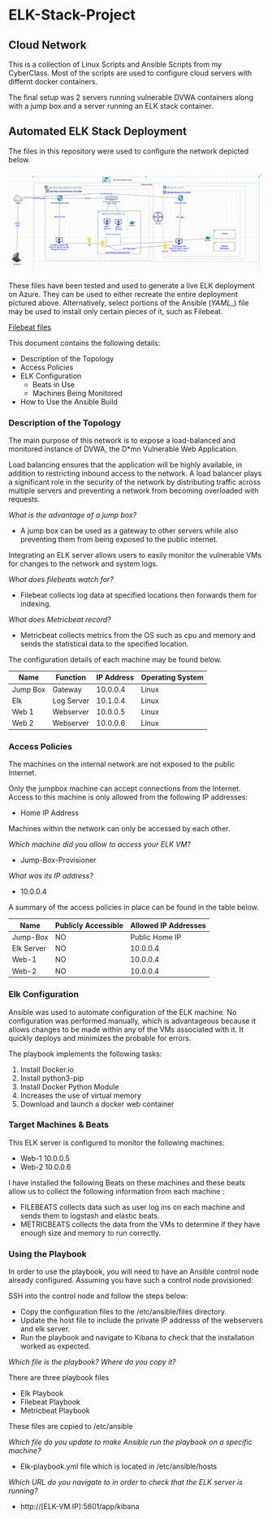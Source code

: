 # ELK-Stack-Project

## Cloud Network
This is a collection of Linux Scripts and Ansible Scripts from my CyberClass.
Most of the scripts are used to configure cloud servers with differnt docker containers.

The final setup was 2 servers running vulnerable DVWA containers along with a jump box and a server running an ELK stack container.


## Automated ELK Stack Deployment

The files in this repository were used to configure the network depicted below.

![](https://github.com/akithegreat/ELK-Stack-Project/blob/main/Diagrams/Network%20Diagram.png)

These files have been tested and used to generate a live ELK deployment on Azure. They can be used to either recreate the entire deployment pictured above. Alternatively, select portions of the Ansible (_YAML__) file may be used to install only certain pieces of it, such as Filebeat.

[Filebeat files](https://github.com/akithegreat/ELK-Stack-Project/tree/main/Ansible)

This document contains the following details:
- Description of the Topology
- Access Policies
- ELK Configuration
  - Beats in Use
  - Machines Being Monitored
- How to Use the Ansible Build



### Description of the Topology

The main purpose of this network is to expose a load-balanced and monitored instance of DVWA, the D*mn Vulnerable Web Application.

Load balancing ensures that the application will be highly available, in addition to restricting inbound access to the network. A load balancer plays a significant role in the security of the network by distributing traffic across multiple servers and preventing a network from becoming overloaded with requests.

*What is the advantage of a jump box?*
- A jump box can be used as a gateway to other servers while also preventing them from being exposed to the public internet.

Integrating an ELK server allows users to easily monitor the vulnerable VMs for changes to the network and system logs.

*What does filebeats watch for?*

- Filebeat collects log data at specified locations then forwards them for indexing.

*What does Metricbeat record?*

- Metricbeat collects metrics from the OS such as cpu and memory and sends the statistical data to the specified location.

The configuration details of each machine may be found below.

| Name     | Function   | IP Address | Operating System |
|----------|------------|------------|------------------|
| Jump Box | Gateway    | 10.0.0.4   | Linux            |
| Elk      | Log Server | 10.1.0.4   | Linux            |
| Web 1    | Webserver  | 10.0.0.5   | Linux            |
| Web 2    | Webserver  | 10.0.0.6   | Linux            |

### Access Policies

The machines on the internal network are not exposed to the public Internet. 

Only the jumpbox machine can accept connections from the Internet. Access to this machine is only allowed from the following IP addresses:

- Home IP Address


Machines within the network can only be accessed by each other.

*Which machine did you allow to access your ELK VM?*

- Jump-Box-Provisioner

*What was its IP address?*

- 10.0.0.4

A summary of the access policies in place can be found in the table below.

| Name       | Publicly  Accessible | Allowed IP Addresses |
|------------|----------------------|----------------------|
| Jump-Box   | NO                   | Public Home IP       |
| Elk Server | NO                   | 10.0.0.4             |
| Web-1      | NO                   | 10.0.0.4             |
| Web-2      | NO                   | 10.0.0.4             |



### Elk Configuration

Ansible was used to automate configuration of the ELK machine. No configuration was performed manually, which is advantageous because it allows changes to be made within any of the VMs associated with it. It quickly deploys and minimizes the probable for errors.

The playbook implements the following tasks:
1) Install Docker.io
2) Install python3-pip
3) Install Docker Python Module
4) Increases the use of virtual memory
5) Download and launch a docker web container 


### Target Machines & Beats
This ELK server is configured to monitor the following machines:
- Web-1 10.0.0.5
- Web-2 10.0.0.6


I have installed the following Beats on these machines and these beats allow us to collect the following information from each machine :
- FILEBEATS collects data such as user log ins on each machine and sends them to logstash and elastic beats.
- METRICBEATS collects the data from the VMs to determine if they have enough size and memory to run correctly.

### Using the Playbook
In order to use the playbook, you will need to have an Ansible control node already configured. Assuming you have such a control node provisioned: 

SSH into the control node and follow the steps below:
- Copy the configuration files to the /etc/ansible/files directory.
- Update the host file to include the private IP addresss of the webservers and elk server.
- Run the playbook and navigate to Kibana to check that the installation worked as expected.

*Which file is the playbook? Where do you copy it?*

There are three playbook files
- Elk Playbook
- Filebeat Playbook
- Metricbeat Playbook

These files are copied to /etc/ansible

*Which file do you update to make Ansible run the playbook on a specific machine?*

- Elk-playbook.yml file which is located in /etc/ansible/hosts

*Which URL do you navigate to in order to check that the ELK server is running?*

- http://[ELK-VM.IP]:5601/app/kibana
